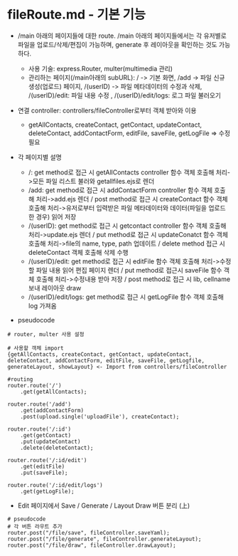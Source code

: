 # fileRoute.md - 기본 기능
- /main 아래의 페이지들에 대한 route. /main 아래의 페이지들에서는 각 유저별로 파일을 업로드/삭제/편집이 가능하며, generate 후 레이아웃을 확인하는 것도 가능하다.
    + 사용 기술: express.Router, multer(multimedia 관리)
    + 관리하는 페이지(/main아래의 subURL): / -> 기본 화면, /add -> 파일 신규 생성(업로드) 페이지, /(userID) -> 파일 메타데이터의 수정과 삭제, /(userID)/edit: 파일 내용 수정 , /(userID)/edit/logs: 로그 파일 불러오기

- 연결 controller: controllers/fileController로부터 객체 받아와 이용
    + getAllContacts, createContact, getContact, updateContact, deleteContact, addContactForm, editFile, saveFile, getLogFile => 수정 필요

- 각 페이지별 설명
    + /: get method로 접근 시 getAllContacts controller 함수 객체 호출해 처리->모든 파일 리스트 불러와 getallfiles.ejs로 렌더
    + /add: get method로 접근 시 addContactForm controller 함수 객체 호출해 처리->add.ejs 렌더 / post method로 접근 시 createContact 함수 객체 호출해 처리->유저로부터 입력받은 파일 메타데이터와 데이터(파일을 업로드한 경우) 읽어 저장
    + /(userID): get method로 접근 시 getcontact controller 함수 객체 호출해 처리->update.ejs 렌더 / put method로 접근 시 updateConatct 함수 객체 호출해 처리->file의 name, type, path 업데이트 / delete method 접근 시 deleteContact 객체 호출해 삭제 수행
    + /(userID)/edit: get method로 접근 시 editFile 함수 객체 호출해 처리->수정할 파일 내용 읽어 편집 페이지 렌더 / put method로 접근시 saveFile 함수 객체 호출해 처리->수정내용 받아 저장 / post method로 접근 시 lib, cellname 보내 레이아웃 draw
    + /(userID)/edit/logs: get method로 접근 시 getLogFile 함수 객체 호출해 log 가져옴

- pseudocode
```
# router, multer 사용 설정

# 사용할 객체 import
{getAllContacts, createContact, getContact, updateContact, deleteContact, addContactForm, editFile, saveFile, getLogfile, generateLayout, showLayout} <- Import from controllers/fileController

#routing
router.route('/')
    .get(getAllContacts);

router.route('/add')
    .get(addContactForm)
    .post(upload.single('uploadFile'), createContact);

router.route('/:id')
    .get(getContact)
    .put(updateContact)
    .delete(deleteContact);

router.route('/:id/edit')
    .get(editFile)
    .put(saveFile);

router.route('/:id/edit/logs')
    .get(getLogFile);
```

- Edit 페이지에서 Save / Generate / Layout Draw 버튼 분리 (上)
```
# pseudocode
# 각 버튼 라우트 추가
router.post("/file/save", fileController.saveYaml);
router.post("/file/generate", fileController.generateLayout);
router.post("/file/draw", fileController.drawLayout);
```